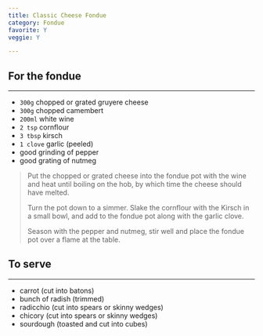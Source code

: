 ```yaml
---
title: Classic Cheese Fondue 
category: Fondue
favorite: Y
veggie: Y

--- 
```


## For the fondue

---

* `300g` chopped or grated gruyere cheese
* `300g` chopped camembert
* `200ml` white wine
* `2 tsp` cornflour
* `3 tbsp` kirsch
* `1 clove` garlic (peeled)
* good grinding of pepper
* good grating of nutmeg

> Put the chopped or grated cheese into the fondue pot with the wine and heat until boiling on the hob, by which time the cheese should have melted.
>
> Turn the pot down to a simmer. Slake the cornflour with the Kirsch in a small bowl, and add to the fondue pot along with the garlic clove.
>
> Season with the pepper and nutmeg, stir well and place the fondue pot over a flame at the table.

## To serve

---

* carrot (cut into batons)
* bunch of radish (trimmed)
* radicchio (cut into spears or skinny wedges)
* chicory (cut into spears or skinny wedges)
* sourdough (toasted and cut into cubes)
 

